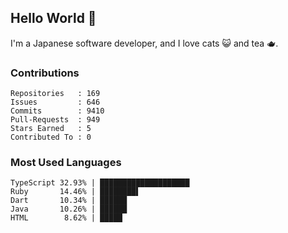 ## Hello World 👋

I'm a Japanese software developer, and I love cats 😺 and tea 🫖.

### Contributions

    Repositories   : 169
    Issues         : 646
    Commits        : 9410
    Pull-Requests  : 949
    Stars Earned   : 5
    Contributed To : 0

### Most Used Languages

    TypeScript 32.93% | ████████████████████
    Ruby       14.46% | ████████▌
    Dart       10.34% | ██████
    Java       10.26% | ██████
    HTML        8.62% | █████
